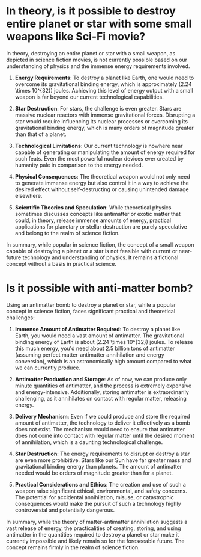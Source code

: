 # In theory, is it possible to destroy entire planet or star with some small weapons like Sci-Fi movie?

In theory, destroying an entire planet or star with a small weapon, as depicted in science fiction movies, is not currently possible based on our understanding of physics and the immense energy requirements involved.

1. **Energy Requirements**: To destroy a planet like Earth, one would need to overcome its gravitational binding energy, which is approximately \(2.24 \times 10^{32}\) joules. Achieving this level of energy output with a small weapon is far beyond our current technological capabilities.

2. **Star Destruction**: For stars, the challenge is even greater. Stars are massive nuclear reactors with immense gravitational forces. Disrupting a star would require influencing its nuclear processes or overcoming its gravitational binding energy, which is many orders of magnitude greater than that of a planet.

3. **Technological Limitations**: Our current technology is nowhere near capable of generating or manipulating the amount of energy required for such feats. Even the most powerful nuclear devices ever created by humanity pale in comparison to the energy needed.

4. **Physical Consequences**: The theoretical weapon would not only need to generate immense energy but also control it in a way to achieve the desired effect without self-destructing or causing unintended damage elsewhere.

5. **Scientific Theories and Speculation**: While theoretical physics sometimes discusses concepts like antimatter or exotic matter that could, in theory, release immense amounts of energy, practical applications for planetary or stellar destruction are purely speculative and belong to the realm of science fiction.

In summary, while popular in science fiction, the concept of a small weapon capable of destroying a planet or a star is not feasible with current or near-future technology and understanding of physics. It remains a fictional concept without a basis in practical science.

# Is it possible with anti-matter bomb?

Using an antimatter bomb to destroy a planet or star, while a popular concept in science fiction, faces significant practical and theoretical challenges:

1. **Immense Amount of Antimatter Required**: To destroy a planet like Earth, you would need a vast amount of antimatter. The gravitational binding energy of Earth is about \(2.24 \times 10^{32}\) joules. To release this much energy, you'd need about 2.5 billion tons of antimatter (assuming perfect matter-antimatter annihilation and energy conversion), which is an astronomically high amount compared to what we can currently produce.

2. **Antimatter Production and Storage**: As of now, we can produce only minute quantities of antimatter, and the process is extremely expensive and energy-intensive. Additionally, storing antimatter is extraordinarily challenging, as it annihilates on contact with regular matter, releasing energy.

3. **Delivery Mechanism**: Even if we could produce and store the required amount of antimatter, the technology to deliver it effectively as a bomb does not exist. The mechanism would need to ensure that antimatter does not come into contact with regular matter until the desired moment of annihilation, which is a daunting technological challenge.

4. **Star Destruction**: The energy requirements to disrupt or destroy a star are even more prohibitive. Stars like our Sun have far greater mass and gravitational binding energy than planets. The amount of antimatter needed would be orders of magnitude greater than for a planet.

5. **Practical Considerations and Ethics**: The creation and use of such a weapon raise significant ethical, environmental, and safety concerns. The potential for accidental annihilation, misuse, or catastrophic consequences would make the pursuit of such a technology highly controversial and potentially dangerous.

In summary, while the theory of matter-antimatter annihilation suggests a vast release of energy, the practicalities of creating, storing, and using antimatter in the quantities required to destroy a planet or star make it currently impossible and likely remain so for the foreseeable future. The concept remains firmly in the realm of science fiction.
